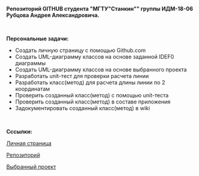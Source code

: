 <p><strong>Репозиторий GITHUB студента "МГТУ"Станкин"" группы ИДМ-18-06 Рубцова Андрея Александровича.</strong></p>
<br>
<p><b>Персональные задачи:</b></p>
<ul>
<li>Создать личную страницу с помощью Github.com</li>
<li>Создать UML-диаграмму классов на основе заданной IDEF0 диаграммы</li>
<li>Создать UML-диаграмму классов на основе выбранного проекта</li>
<li>Разработать unit-тест для проверки расчета линии </li>
<li>Разработать класс(метод) для расчета длины линии по 2 координатам</li>
<li>Проверить созданный класс(метод) с помощью unit-теста</li>
<li>Проверить созданный класс(метод) в составе приложения</li>
<li>Задокументировать созданный класс(метод) в wiki</li>
</ul>
<br>


<p><b>Cссылки:</b></p>
<p><a href="https://lokvest.github.io/">Личная страница</a></p>
<p><a href="https://github.com/lokvest/lokvest.github.io">Репозиторий</a></p>
<p><a href="https://github.com/stankin/oop-2018/wiki/%D0%97%D0%B0%D0%B4%D0%B0%D1%87%D0%B0-%E2%84%963-(Class-Diagram)">Выбранный проект</a></p>

